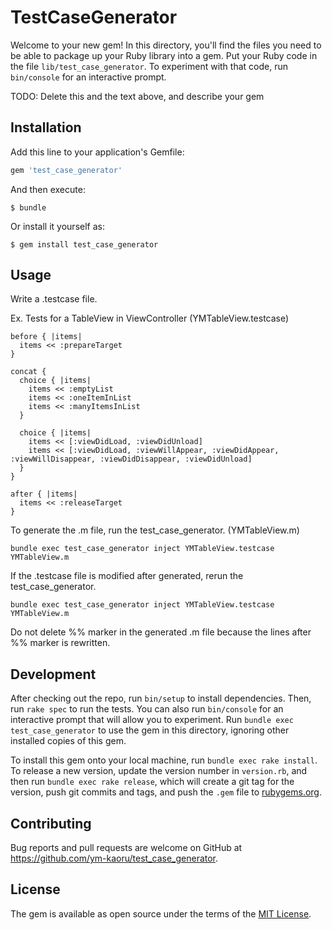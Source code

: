 # TestCaseGenerator

Welcome to your new gem! In this directory, you'll find the files you need to be able to package up your Ruby library into a gem. Put your Ruby code in the file `lib/test_case_generator`. To experiment with that code, run `bin/console` for an interactive prompt.

TODO: Delete this and the text above, and describe your gem

## Installation

Add this line to your application's Gemfile:

```ruby
gem 'test_case_generator'
```

And then execute:

    $ bundle

Or install it yourself as:

    $ gem install test_case_generator

## Usage

Write a .testcase file.

Ex. Tests for a TableView in ViewController (YMTableView.testcase)

    before { |items|
      items << :prepareTarget
    }

    concat {
      choice { |items|
        items << :emptyList
        items << :oneItemInList
        items << :manyItemsInList
      }

      choice { |items|
        items << [:viewDidLoad, :viewDidUnload]
        items << [:viewDidLoad, :viewWillAppear, :viewDidAppear, :viewWillDisappear, :viewDidDisappear, :viewDidUnload]
      }
    }

    after { |items|
      items << :releaseTarget
    }

To generate the .m file, run the test_case_generator. (YMTableView.m)

    bundle exec test_case_generator inject YMTableView.testcase YMTableView.m

If the .testcase file is modified after generated, rerun the test_case_generator.

    bundle exec test_case_generator inject YMTableView.testcase YMTableView.m

Do not delete %% marker in the generated .m file because the lines after %% marker is rewritten.


## Development

After checking out the repo, run `bin/setup` to install dependencies. Then, run `rake spec` to run the tests. You can also run `bin/console` for an interactive prompt that will allow you to experiment. Run `bundle exec test_case_generator` to use the gem in this directory, ignoring other installed copies of this gem.

To install this gem onto your local machine, run `bundle exec rake install`. To release a new version, update the version number in `version.rb`, and then run `bundle exec rake release`, which will create a git tag for the version, push git commits and tags, and push the `.gem` file to [rubygems.org](https://rubygems.org).

## Contributing

Bug reports and pull requests are welcome on GitHub at https://github.com/ym-kaoru/test_case_generator.


## License

The gem is available as open source under the terms of the [MIT License](http://opensource.org/licenses/MIT).

